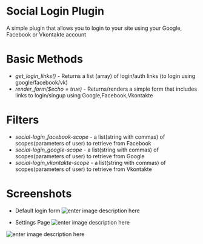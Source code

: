 # Social Login Plugin
A simple plugin that allows you to login to your site using your Google, Facebook or Vkontakte account

# Basic Methods
- *get_login_links()* -  Returns a list (array) of login/auth links (to login using google/facebook/vk)
- *render_form($echo = true)* - Returns/renders a simple form that includes links to login/singup using Google,Facebook,Vkontakte

# Filters
- *social-login_facebook-scope* - a list(string with commas) of scopes(parameters of user) to retrieve from Facebook 
- *social-login_google-scope* - a list(string with commas) of scopes(parameters of user) to retrieve from Google
- *social-login_vkontakte-scope* - a list(string with commas) of scopes(parameters of user) to retrieve from Vkontakte

# Screenshots
- Default login form
![enter image description here](https://i.imgur.com/vW2GRag.png)

- Settings Page
![enter image description here](https://i.imgur.com/tkjnEr3.png)

![enter image description here](https://i.imgur.com/EydywLY.png)